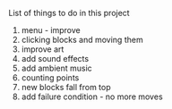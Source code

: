 List of things to do in this project

1) menu - improve
2) clicking blocks and moving them
3) improve art
4) add sound effects
5) add ambient music
6) counting points
7) new blocks fall from top
8) add failure condition - no more moves